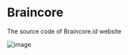 # Braincore
The source code of Braincore.id website

![image](https://user-images.githubusercontent.com/86970816/166957766-4d4e7538-6e4b-41ff-aa9a-03582648aa2a.png)
